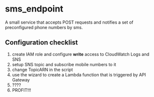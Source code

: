 # sms_endpoint
A small service that accepts POST requests and notifies a set of preconfigured phone numbers by sms.

## Configuration checklist
1. create IAM role and configure **write** access to CloudWatch Logs and SNS
1. setup SNS topic and subscribe mobile numbers to it
1. change TopicARN in the script
1. use the wizard to create a Lambda function that is triggered by API Gateway
1. ????
1. PROFIT!!! 

